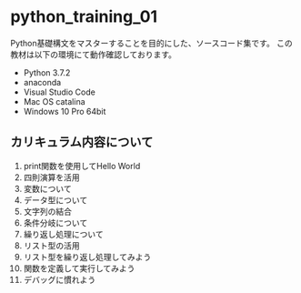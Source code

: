 # python_training_01

Python基礎構文をマスターすることを目的にした、ソースコード集です。
この教材は以下の環境にて動作確認しております。

- Python 3.7.2
- anaconda
- Visual Studio Code
- Mac OS catalina
- Windows 10 Pro 64bit

## カリキュラム内容について

1. print関数を使用してHello World
1. 四則演算を活用
1. 変数について
1. データ型について
1. 文字列の結合
1. 条件分岐について
1. 繰り返し処理について
1. リスト型の活用
1. リスト型を繰り返し処理してみよう
1. 関数を定義して実行してみよう
1. デバッグに慣れよう
